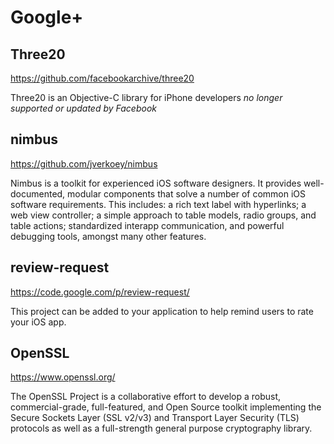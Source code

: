 # Google+


## Three20

https://github.com/facebookarchive/three20

Three20 is an Objective-C library for iPhone developers
*no longer supported or updated by Facebook*


## nimbus

https://github.com/jverkoey/nimbus

Nimbus is a toolkit for experienced iOS software designers. It provides well-documented, modular components that solve a number of common iOS software requirements. This includes: a rich text label with hyperlinks; a web view controller; a simple approach to table models, radio groups, and table actions; standardized interapp communication, and powerful debugging tools, amongst many other features.


## review-request

https://code.google.com/p/review-request/

This project can be added to your application to help remind users to rate your iOS app.


## OpenSSL

https://www.openssl.org/

The OpenSSL Project is a collaborative effort to develop a robust, commercial-grade, full-featured, and Open Source toolkit implementing the Secure Sockets Layer (SSL v2/v3) and Transport Layer Security (TLS) protocols as well as a full-strength general purpose cryptography library.